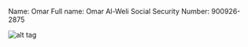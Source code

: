 Name:						          Omar
Full name:					      Omar Al-Weli
Social Security Number: 	900926-2875

![alt tag](https://raw.githubusercontent.com/OmarAl-Weli/LSRE-2016-OmarAlWeli/Bio/ME.jpg)
